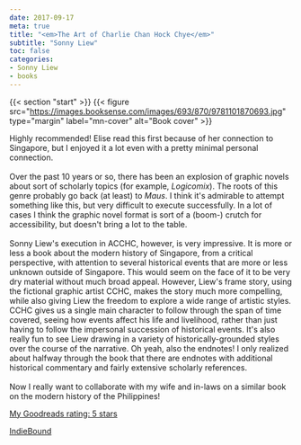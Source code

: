 ```yaml
---
date: 2017-09-17
meta: true
title: "<em>The Art of Charlie Chan Hock Chye</em>"
subtitle: "Sonny Liew"
toc: false
categories:
- Sonny Liew
- books
---
```


{{< section "start" >}}
{{< figure src="https://images.booksense.com/images/693/870/9781101870693.jpg" type="margin" label="mn-cover" alt="Book cover" >}}

Highly recommended! Elise read this first because of her connection to Singapore, but I enjoyed it a lot even with a pretty minimal personal connection.<br /><br />Over the past 10 years or so, there has been an explosion of graphic novels about sort of scholarly topics (for example, _Logicomix_). The roots of this genre probably go back (at least) to _Maus_. I think it's admirable to attempt something like this, but very difficult to execute successfully. In a lot of cases I think the graphic novel format is sort of a (boom-) crutch for accessibility, but doesn't bring a lot to the table.<br /><br />Sonny Liew's execution in ACCHC, however, is very impressive. It is more or less a book about the modern history of Singapore, from a critical perspective, with attention to several historical events that are more or less unknown outside of Singapore. This would seem on the face of it to be very dry material without much broad appeal. However, Liew's frame story, using the fictional graphic artist CCHC, makes the story much more compelling, while also giving Liew the freedom to explore a wide range of artistic styles. CCHC gives us a single main character to follow through the span of time covered, seeing how events affect his life and livelihood, rather than just having to follow the impersonal succession of historical events. It's also really fun to see Liew drawing in a variety of historically-grounded styles over the course of the narrative. Oh yeah, also the endnotes! I only realized about halfway through the book that there are endnotes with additional historical commentary and fairly extensive scholarly references. <br /><br />Now I really want to collaborate with my wife and in-laws on a similar book on the modern history of the Philippines!

[My Goodreads rating: 5 stars](https://www.goodreads.com/review/show/2125204639)  

[IndieBound](https://www.indiebound.org/book/9781101870693)

